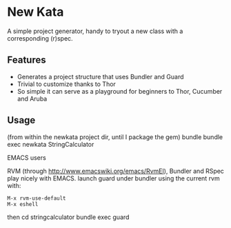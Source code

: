 New Kata
========
  
  A simple project generator, handy to tryout a new class with a corresponding (r)spec.
  
Features
--------
  
  - Generates a project structure that uses Bundler and Guard
  - Trivial to customize thanks to Thor
  - So simple it can serve as a playground for beginners to Thor, Cucumber and Aruba

Usage
-----
  
  (from within the newkata project dir, until I package the gem)
  bundle
  bundle exec newkata StringCalculator
  
  
EMACS users
  
  RVM (through http://www.emacswiki.org/emacs/RvmEl), Bundler and RSpec play nicely with EMACS.
  launch guard under bundler using the current rvm with:
  
    M-x rvm-use-default
    M-x eshell
  then
    cd stringcalculator
    bundle exec guard
